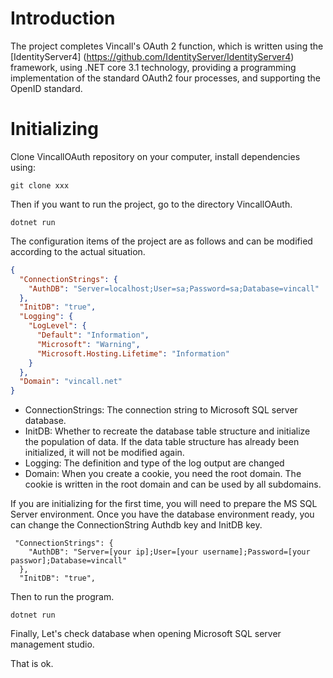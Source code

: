 # Introduction
The project completes Vincall's OAuth 2 function, which is written using the [IdentityServer4] (https://github.com/IdentityServer/IdentityServer4) framework, using .NET core 3.1 technology, providing a programming implementation of the standard OAuth2 four processes, and supporting the OpenID standard.

# Initializing
Clone VincallOAuth repository on your computer, install dependencies using:
```
git clone xxx
```
Then if you want to run the project, go to the directory VincallOAuth.
```
dotnet run 
```

The configuration items of the project are as follows and can be modified according to the actual situation.
```json
{
  "ConnectionStrings": {
    "AuthDB": "Server=localhost;User=sa;Password=sa;Database=vincall"
  },
  "InitDB": "true",
  "Logging": {
    "LogLevel": {
      "Default": "Information",
      "Microsoft": "Warning",
      "Microsoft.Hosting.Lifetime": "Information"
    }
  },  
  "Domain": "vincall.net"
}
```
- ConnectionStrings: The connection string to Microsoft SQL server database.
- InitDB: Whether to recreate the database table structure and initialize the population of data. If the data table structure has already been initialized, it will not be modified again.
- Logging: The definition and type of the log output are changed
- Domain: When you create a cookie, you need the root domain. The cookie is written in the root domain and can be used by all subdomains.

 If you are initializing for the first time, you will need to prepare the MS SQL Server environment. Once you have the database environment ready, you can change the ConnectionString Authdb key and InitDB key.

```
 "ConnectionStrings": {
    "AuthDB": "Server=[your ip];User=[your username];Password=[your passwor];Database=vincall"
  },
  "InitDB": "true",
```
Then to run the program.

```
dotnet run
```
Finally, Let's check database when opening Microsoft SQL server management studio.

That is ok.

